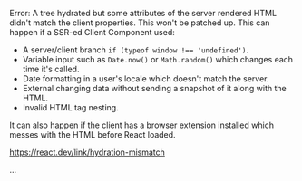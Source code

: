Error: A tree hydrated but some attributes of the server rendered HTML didn't match the client properties. This won't be patched up. This can happen if a SSR-ed Client Component used:

- A server/client branch `if (typeof window !== 'undefined')`.
- Variable input such as `Date.now()` or `Math.random()` which changes each time it's called.
- Date formatting in a user's locale which doesn't match the server.
- External changing data without sending a snapshot of it along with the HTML.
- Invalid HTML tag nesting.

It can also happen if the client has a browser extension installed which messes with the HTML before React loaded.

https://react.dev/link/hydration-mismatch

  ...
    <Page>
      <ThemeProvider attribute="class" defaultTheme="system" enableSystem={true} disableTransitionOnChange={true}>
        <J attribute="class" defaultTheme="system" enableSystem={true} disableTransitionOnChange={true}>
          <V attribute="class" defaultTheme="system" enableSystem={true} disableTransitionOnChange={true}>
            <script>
            <div className="min-h-dvh ...">
              <div>
              <a>
              <SiteHeader>
              <main id="main" className="relative z...">
                <Hero>
                  <section className="container ...">
                    <FloatingOrbs>
                      <div className="absolute i...">
                        <motion.div className="absolute r..." style={{...}} animate={{x:[...],y:[...], ...}} ...>
                          <div
                            className="absolute rounded-full bg-gradient-to-r from-blue-400/30 to-purple-600/30 blur-sm"
                            style={{
+                             width: 69.81235749493382
-                             width: "89.1918px"
+                             height: 52.563053266995496
-                             height: "90.9756px"
+                             left: "75.7310981819906%"
-                             left: "81.8323%"
+                             top: "25.957292557658818%"
-                             top: "29.2706%"
                            }}
                            ref={function}
                          >
                        <motion.div className="absolute r..." style={{...}} animate={{x:[...],y:[...], ...}} ...>
                          <div
                            className="absolute rounded-full bg-gradient-to-r from-blue-400/30 to-purple-600/30 blur-sm"
                            style={{
+                             width: 66.51937667147963
-                             width: "51.0137px"
+                             height: 136.94012017488183
-                             height: "88.1192px"
+                             left: "68.36020182158839%"
-                             left: "97.9232%"
+                             top: "99.22402573626282%"
-                             top: "90.8467%"
                            }}
                            ref={function}
                          >
                        <motion.div className="absolute r..." style={{...}} animate={{x:[...],y:[...], ...}} ...>
                          <div
                            className="absolute rounded-full bg-gradient-to-r from-blue-400/30 to-purple-600/30 blur-sm"
                            style={{
+                             width: 94.96927974193815
-                             width: "119.977px"
+                             height: 51.4226803540385
-                             height: "129.584px"
+                             left: "57.73647890698225%"
-                             left: "4.49735%"
+                             top: "82.50660017906559%"
-                             top: "78.7793%"
                            }}
                            ref={function}
                          >
                        <motion.div className="absolute r..." style={{...}} animate={{x:[...],y:[...], ...}} ...>
                          <div
                            className="absolute rounded-full bg-gradient-to-r from-blue-400/30 to-purple-600/30 blur-sm"
                            style={{
+                             width: 86.92222441371243
-                             width: "105.464px"
+                             height: 92.1989994828382
-                             height: "109.794px"
+                             left: "72.48340300510586%"
-                             left: "75.3661%"
+                             top: "88.09609655580947%"
-                             top: "56.0186%"
                            }}
                            ref={function}
                          >
                        <motion.div className="absolute r..." style={{...}} animate={{x:[...],y:[...], ...}} ...>
                          <div
                            className="absolute rounded-full bg-gradient-to-r from-blue-400/30 to-purple-600/30 blur-sm"
                            style={{
+                             width: 136.79421242376839
-                             width: "66.738px"
+                             height: 94.4265476088253
-                             height: "106.949px"
+                             left: "54.77138924119929%"
-                             left: "4.65159%"
+                             top: "59.81235972490544%"
-                             top: "45.249%"
                            }}
                            ref={function}
                          >
                        <motion.div className="absolute r..." style={{...}} animate={{x:[...],y:[...], ...}} ...>
                          <div
                            className="absolute rounded-full bg-gradient-to-r from-blue-400/30 to-purple-600/30 blur-sm"
                            style={{
+                             width: 101.57020909348553
-                             width: "149.277px"
+                             height: 103.09774306580815
-                             height: "118.024px"
+                             left: "44.15969191601433%"
-                             left: "39.3264%"
+                             top: "33.949370684270086%"
-                             top: "48.2295%"
                            }}
                            ref={function}
                          >
                    ...
                ...
            ...
    ...

    at createUnhandledError (webpack-internal:///(app-pages-browser)/./node_modules/next/dist/client/components/errors/console-error.js:27:71)
    at handleClientError (webpack-internal:///(app-pages-browser)/./node_modules/next/dist/client/components/errors/use-error-handler.js:45:56)
    at console.error (webpack-internal:///(app-pages-browser)/./node_modules/next/dist/client/components/globals/intercept-console-error.js:47:56)
    at eval (webpack-internal:///(app-pages-browser)/./node_modules/next/dist/compiled/react-dom/cjs/react-dom-client.development.js:13502:19)
    at runWithFiberInDEV (webpack-internal:///(app-pages-browser)/./node_modules/next/dist/compiled/react-dom/cjs/react-dom-client.development.js:1511:30)
    at emitPendingHydrationWarnings (webpack-internal:///(app-pages-browser)/./node_modules/next/dist/compiled/react-dom/cjs/react-dom-client.development.js:13501:9)
    at completeWork (webpack-internal:///(app-pages-browser)/./node_modules/next/dist/compiled/react-dom/cjs/react-dom-client.development.js:13662:18)
    at runWithFiberInDEV (webpack-internal:///(app-pages-browser)/./node_modules/next/dist/compiled/react-dom/cjs/react-dom-client.development.js:1514:13)
    at completeUnitOfWork (webpack-internal:///(app-pages-browser)/./node_modules/next/dist/compiled/react-dom/cjs/react-dom-client.development.js:15256:19)
    at performUnitOfWork (webpack-internal:///(app-pages-browser)/./node_modules/next/dist/compiled/react-dom/cjs/react-dom-client.development.js:15137:11)
    at workLoopConcurrentByScheduler (webpack-internal:///(app-pages-browser)/./node_modules/next/dist/compiled/react-dom/cjs/react-dom-client.development.js:15114:9)
    at renderRootConcurrent (webpack-internal:///(app-pages-browser)/./node_modules/next/dist/compiled/react-dom/cjs/react-dom-client.development.js:15089:15)
    at performWorkOnRoot (webpack-internal:///(app-pages-browser)/./node_modules/next/dist/compiled/react-dom/cjs/react-dom-client.development.js:14410:13)
    at performWorkOnRootViaSchedulerTask (webpack-internal:///(app-pages-browser)/./node_modules/next/dist/compiled/react-dom/cjs/react-dom-client.development.js:16275:7)
    at MessagePort.performWorkUntilDeadline (webpack-internal:///(app-pages-browser)/./node_modules/next/dist/compiled/scheduler/cjs/scheduler.development.js:45:48)
    at div (<anonymous>)
    at useRender (webpack-internal:///(app-pages-browser)/./node_modules/framer-motion/dist/es/render/dom/use-render.mjs:32:64)
    at MotionDOMComponent (webpack-internal:///(app-pages-browser)/./node_modules/framer-motion/dist/es/motion/index.mjs:90:87)
    at eval (webpack-internal:///(app-pages-browser)/./components/floating-orbs.tsx:14:99)
    at Array.map (<anonymous>)
    at FloatingOrbs (webpack-internal:///(app-pages-browser)/./components/floating-orbs.tsx:14:12)
    at Hero (webpack-internal:///(app-pages-browser)/./components/hero.tsx:33:88)
    at Page (rsc://React/Server/webpack-internal:///(rsc)/./app/page.tsx?10:124:104)